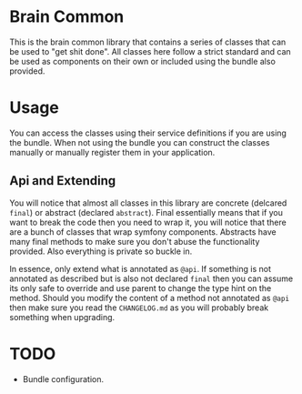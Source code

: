 # Brain Common

This is the brain common library that contains a series of classes that can be used to "get shit done".
All classes here follow a strict standard and can be used as components on their own or included using the bundle also provided.

# Usage

You can access the classes using their service definitions if you are using the bundle.
When not using the bundle you can construct the classes manually or manually register them in your application.

## Api and Extending

You will notice that almost all classes in this library are concrete (delcared `final`) or abstract (declared `abstract`).
Final essentially means that if you want to break the code then you need to wrap it, you will notice that there are a bunch of classes that wrap symfony components.
Abstracts have many final methods to make sure you don't abuse the functionality provided.
Also everything is private so buckle in.

In essence, only extend what is annotated as `@api`.
If something is not annotated as described but is also not declared `final` then you can assume its only safe to override and use parent to change the type hint on the method.
Should you modify the content of a method not annotated as `@api` then make sure you read the `CHANGELOG.md` as you will probably break something when upgrading.

# TODO

* Bundle configuration.
